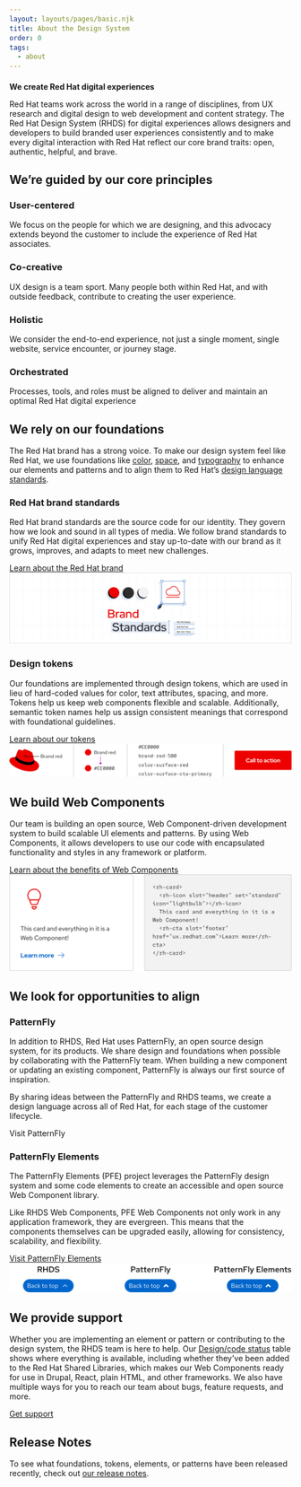 ```yaml
---
layout: layouts/pages/basic.njk
title: About the Design System
order: 0
tags:
  - about
---
```


<style data-helmet>
.red-heading { 
  color: var(--rh-color-text-brand-on-light);
  font-size: var(--rh-font-size-heading-xl);
}
rh-card rh-icon { 
  --rh-icon-size: var(--rh-size-icon-07);
  color: var(--rh-color-icon-primary);
}

.intro h2 {
  font-size: var(--rh-font-size-heading-xl);
  color: var(--rh-color-text-brand);
}
</style>

<script data-helmet type="module">
  import '/assets/javascript/elements/uxdot-hero.js'
  import '@rhds/elements/rh-icon/rh-icon.js';
  import '@rhds/elements/rh-card/rh-card.js';
</script>

<section class="intro">

## We create Red Hat digital experiences

Red Hat teams work across the world in a range of disciplines, from UX research 
and digital design to web development and content strategy. The Red Hat Design 
System (RHDS) for digital experiences allows designers and developers to build 
branded user experiences consistently and to make every digital interaction with 
Red Hat reflect our core brand traits: open, authentic, helpful, and brave.

</section>

## We’re guided by our core principles

<div class="grid sm-two-columns">
  <rh-card>
    <rh-icon slot="header" set="standard" icon="community-people"></rh-icon>
    <h3 slot="header">User-centered</h3>
    We focus on the people for which we are designing, and this advocacy extends beyond the customer to include the experience of Red Hat associates.
  </rh-card>
  <rh-card>
    <rh-icon slot="header" set="standard" icon="handshake"></rh-icon>
    <h3 slot="header">Co-creative</h3>
    UX design is a team sport. Many people both within Red Hat, and with outside feedback, contribute to creating the user experience.
  </rh-card>
  <rh-card>
    <rh-icon slot="header" set="standard" icon="architect"></rh-icon>
    <h3 slot="header">Holistic</h3>
    We consider the end-to-end experience, not just a single moment, single website, service encounter, or journey stage.
  </rh-card>
  <rh-card>
    <rh-icon slot="header" set="standard" icon="management-and-automation"></rh-icon>
    <h3 slot="header">Orchestrated</h3>
    Processes, tools, and roles must be aligned to deliver and maintain an optimal Red Hat digital experience
  </rh-card>
</div>

## We rely on our foundations

The Red Hat brand has a strong voice. To make our design system feel like Red 
Hat, we use foundations like [color](/foundations/color/), 
[space](/foundations/spacing/), and [typography](/foundations/typography/) to 
enhance our elements and patterns and to align them to Red Hat’s [design 
language standards](https://www.redhat.com/en/about/brand/standards).

### Red Hat brand standards

Red Hat brand standards are the source code for our identity. They govern how we look and sound in all types of media. We follow brand standards to unify Red Hat digital experiences and stay up-to-date with our brand as it grows, improves, and adapts to meet new challenges.

<rh-cta>
  <a href="https://www.redhat.com/en/about/brand/standards">Learn about the Red Hat brand</a>
</rh-cta>

<uxdot-example variant="full" no-border alignment="left" width-adjustment="1140px">
 <img src="../assets/about/about-rhds-brand-standards.png" alt="the words 'brand standards' framed by elements and shapes in ReEd Hat colors">
</uxdot-example>


### Design tokens

Our foundations are implemented through design tokens, which are used in lieu of 
hard-coded values for color, text attributes, spacing, and more. Tokens help us 
keep web components flexible and scalable. Additionally, semantic token names 
help us assign consistent meanings that correspond with foundational guidelines.

<rh-cta>
  <a href="/tokens/">Learn about our tokens</a>
</rh-cta>

<uxdot-example width-adjustment="807px">
 <img src="/tokens/images/design-tokens-intro.png" alt="Flow showing how a color like brand red becomes a token, how it is named, and how it is applied to a call to action">
</uxdot-example>

## We build Web Components

Our team is building an open source, Web Component-driven development system to 
build scalable UI elements and patterns. By using Web Components, it allows 
developers to use our code with encapsulated functionality and styles in any 
framework or platform.

<rh-cta>
  <a href="/get-started/developers/#about-web-components">Learn about the benefits of Web Components</a>
</rh-cta>

<uxdot-example width-adjustment="820px">
 <img src="../assets/about/about-rhds-web-components.svg" alt="Example of a card next to the Web Component's code">
</uxdot-example>

## We look for opportunities to align

### PatternFly

In addition to RHDS, Red Hat uses PatternFly, an open source design system, for 
its products. We share design and foundations when possible by collaborating 
with the PatternFly team. When building a new component or updating an existing 
component, PatternFly is always our first source of inspiration. 

By sharing ideas between the PatternFly and RHDS teams, we create a design 
language across all of Red Hat, for each stage of the customer lifecycle.

<rh-cta href="https://www.patternfly.org/">Visit PatternFly</rh-cta>

### PatternFly Elements

The PatternFly Elements (PFE) project leverages the PatternFly design system and 
some code elements to create an accessible and open source Web Component 
library. 

Like RHDS Web Components, PFE Web Components not only work in any application 
framework, they are evergreen. This means that the components themselves can be 
upgraded easily, allowing for consistency, scalability, and flexibility.

<rh-cta>
  <a href="https://patternflyelements.org/">Visit PatternFly Elements</a>
</rh-cta>

<uxdot-example width-adjustment="558px">
 <img src="../assets/about/about-rhds-pf-pfe.svg" alt="A back-to-top element that looks the same in RHDS, PatternFly, and PatternFly Elements">
</uxdot-example>

## We provide support

Whether you are implementing an element or pattern or contributing to the design 
system, the RHDS team is here to help. Our [Design/code 
status](/design-code-status/) table shows where everything is available, 
including whether they’ve been added to the Red Hat Shared Libraries, which 
makes our Web Components ready for use in Drupal, React, plain HTML, and other 
frameworks. We also have multiple ways for you to reach our team about bugs, 
feature requests, and more.

<rh-cta>
  <a href="/support/">Get support</a>
</rh-cta>

<uxdot-feedback>
  <h2>Release Notes</h2>
  <p>To see what foundations, tokens, elements, or patterns have been released recently, check out <a href="/about/release-notes">our release notes</a>.</p>
</uxdot-feedback>
